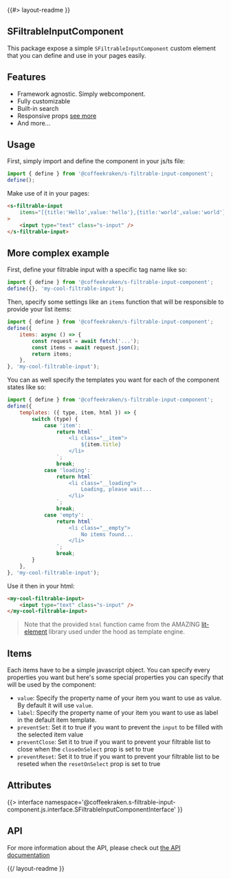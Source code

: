 <!--
/**
 * @name            README
 * @namespace       doc
 * @type            Markdown
 * @platform        md
 * @status          stable
 * @menu            Documentation           /doc/readme
 *
 * @since           2.0.0
 * @author    Olivier Bossel <olivier.bossel@gmail.com> (https://coffeekraken.io)
 */
-->

{{#> layout-readme }}

## SFiltrableInputComponent

This package expose a simple `SFiltrableInputComponent` custom element that you can define and use in your pages easily.

## Features

-   Framework agnostic. Simply webcomponent.
-   Fully customizable
-   Built-in search
-   Responsive props [see more](/doc/components/responsive)
-   And more...

## Usage

First, simply import and define the component in your js/ts file:

```js
import { define } from '@coffeekraken/s-filtrable-input-component';
define();
```

Make use of it in your pages:

```html
<s-filtrable-input
    items="[{title:'Hello',value:'hello'},{title:'world',value:'world'}]"
>
    <input type="text" class="s-input" />
</s-filtrable-input>
```

## More complex example

First, define your filtrable input with a specific tag name like so:

```js
import { define } from '@coffeekraken/s-filtrable-input-component';
define({}, 'my-cool-filtrable-input');
```

Then, specify some settings like an `items` function that will be responsible to provide your list items:

```js
import { define } from '@coffeekraken/s-filtrable-input-component';
define({
    items: async () => {
        const request = await fetch('...');
        const items = await request.json();
        return items;
    },
}, 'my-cool-filtrable-input');
```

You can as well specify the templates you want for each of the component states like so:

```js
import { define } from '@coffeekraken/s-filtrable-input-component';
define({
    templates: ({ type, item, html }) => {
        switch (type) {
            case 'item':
                return html`
                    <li class="__item">
                        ${item.title}
                    </li>
                `;
                break;
            case 'loading':
                return html`
                    <li class="__loading">
                        Loading, please wait...
                    </li>
                `;
                break;
            case 'empty':
                return html`
                    <li class="__empty">
                        No items found...
                    </li>
                `;
                break;
        }
    },
}, 'my-cool-filtrable-input');
```

Use it then in your html:

```html
<my-cool-filtrable-input>
    <input type="text" class="s-input" />
</my-cool-filtrable-input>
```

> Note that the provided `html` function came from the AMAZING [lit-element](https://lit.dev) library used under the hood as template engine.

## Items

Each items have to be a simple javascript object. You can specify every properties you want but here's some special properties you can specify that will be used by the component:

-   `value`: Specify the property name of your item you want to use as value. By default it will use `value`.
-   `label`: Specify the property name of your item you want to use as label in the default item template.
-   `preventSet`: Set it to true if you want to prevent the `input` to be filled with the selected item value
-   `preventClose`: Set it to true if you want to prevent your filtrable list to close when the `closeOnSelect` prop is set to true
-   `preventReset`: Set it to true if you want to prevent your filtrable list to be reseted when the `resetOnSelect` prop is set to true

## Attributes

{{> interface namespace='@coffeekraken.s-filtrable-input-component.js.interface.SFiltrableInputComponentInterface' }}

## API

For more information about the API, please check out [the API documentation](/api/@coffeekraken.s-filtrable-input-component.js.SFiltrableInputComponent)

{{/ layout-readme }}
